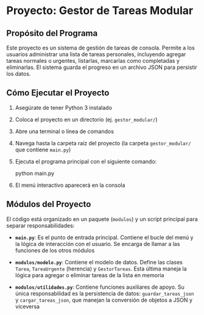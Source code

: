# Proyecto: Gestor de Tareas Modular

## Propósito del Programa

Este proyecto es un sistema de gestión de tareas de consola. Permite a los usuarios administrar una lista de tareas personales, incluyendo agregar tareas normales o urgentes, listarlas, marcarlas como completadas y eliminarlas. El sistema guarda el progreso en un archivo JSON para persistir los datos.

## Cómo Ejecutar el Proyecto

1.  Asegúrate de tener Python 3 instalado
2.  Coloca el proyecto en un directorio (ej. `gestor_modular/`)
3.  Abre una terminal o línea de comandos
4.  Navega hasta la carpeta raíz del proyecto (la carpeta `gestor_modular/` que contiene `main.py`)
5.  Ejecuta el programa principal con el siguiente comando:

    python main.py

6.  El menú interactivo aparecerá en la consola

## Módulos del Proyecto

El código está organizado en un paquete (`modulos`) y un script principal para separar responsabilidades:

* **`main.py`**:
    Es el punto de entrada principal. Contiene el bucle del menú y la lógica de interacción con el usuario. Se encarga de llamar a las funciones de los otros módulos

* **`modulos/modelo.py`**:
    Contiene el modelo de datos. Define las clases `Tarea`, `TareaUrgente` (herencia) y `GestorTareas`. Esta última maneja la lógica para agregar o eliminar tareas de la lista en memoria

* **`modulos/utilidades.py`**:
    Contiene funciones auxiliares de apoyo. Su única responsabilidad es la persistencia de datos: `guardar_tareas_json` y `cargar_tareas_json`, que manejan la conversión de objetos a JSON y viceversa